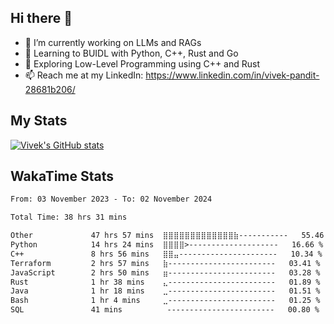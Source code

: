 ## Hi there 👋

- 🔭 I’m currently working on LLMs and RAGs
- 🌱 Learning to BUIDL with Python, C++, Rust and Go 
- 🤔 Exploring Low-Level Programming using C++ and Rust 
- 📫 Reach me at my LinkedIn: https://www.linkedin.com/in/vivek-pandit-28681b206/

## My Stats
[![Vivek's GitHub stats](https://github-readme-stats.vercel.app/api?username=ipanditi&show_icons=true&theme=dark)](https://ipanditi.github.io/)

## WakaTime Stats
<!--START_SECTION:waka-->

```txt
From: 03 November 2023 - To: 02 November 2024

Total Time: 38 hrs 31 mins

Other             47 hrs 57 mins  ⣿⣿⣿⣿⣿⣿⣿⣿⣿⣿⣿⣿⣿⣷-----------   55.46 %
Python            14 hrs 24 mins  ⣿⣿⣿⣿>--------------------   16.66 %
C++               8 hrs 56 mins   ⣿⣿⣤----------------------   10.34 %
Terraform         2 hrs 57 mins   ⣷------------------------   03.41 %
JavaScript        2 hrs 50 mins   ⣶------------------------   03.28 %
Rust              1 hr 38 mins    ⣄------------------------   01.89 %
Java              1 hr 18 mins    ⣀------------------------   01.51 %
Bash              1 hr 4 mins     ⣀------------------------   01.25 %
SQL               41 mins          ------------------------   00.80 %
```

<!--END_SECTION:waka-->


